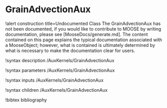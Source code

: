 <!-- MOOSE Documentation Stub: Remove this when content is added. -->

# GrainAdvectionAux

!alert construction title=Undocumented Class
The GrainAdvectionAux has not been documented, if you would like to contribute to MOOSE by
writing documentation, please see [MooseDocs/generate.md]. The content contained on this page explains
the typical documentation associated with a MooseObject; however, what is contained is ultimately
determined by what is necessary to make the documentation clear for users.

!syntax description /AuxKernels/GrainAdvectionAux

!syntax parameters /AuxKernels/GrainAdvectionAux

!syntax inputs /AuxKernels/GrainAdvectionAux

!syntax children /AuxKernels/GrainAdvectionAux

!bibtex bibliography
